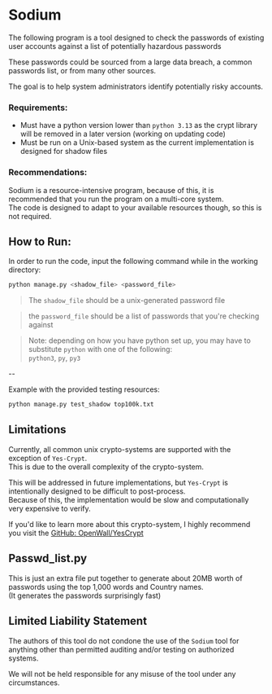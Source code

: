 # Sodium

The following program is a tool designed to check the passwords of
existing user accounts against a list of potentially hazardous passwords

These passwords could be sourced from a large data breach, a common passwords list,
or from many other sources. 

The goal is to help system administrators identify potentially risky accounts.

### Requirements:

- Must have a python version lower than `python 3.13` as the crypt library will be removed in a later version (working on updating code)
- Must be run on a Unix-based system as the current implementation is designed for shadow files

### Recommendations:

Sodium is a resource-intensive program, because of this, it is recommended that you run the program on a multi-core system.  
The code is designed to adapt to your available resources though, so this is not required.

## How to Run:

In order to run the code, input the following command while in the working directory:

```bash
python manage.py <shadow_file> <password_file>
```
> The `shadow_file` should be a unix-generated password file

> the `password_file` should be a list of passwords that you're checking against

> Note: depending on how you have python set up, you may have to substitute `python`
> with one of the following:  
> `python3`, `py`, `py3`

--  

Example with the provided testing resources:

```bash
python manage.py test_shadow top100k.txt
```

## Limitations

Currently, all common unix crypto-systems are supported with the exception of `Yes-Crypt`.  
This is due to the overall complexity of the crypto-system.

This will be addressed in future implementations, but `Yes-Crypt` is intentionally designed to be difficult to post-process.  
Because of this, the implementation would be slow and computationally very expensive to verify.

If you'd like to learn more about this crypto-system, I highly recommend you visit the [GitHub: OpenWall/YesCrypt](https://github.com/openwall/yescrypt)

## Passwd_list.py

This is just an extra file put together to generate about 20MB worth of passwords using the top 1,000 words and Country names.  
(It generates the passwords surprisingly fast)

## Limited Liability Statement

The authors of this tool do not condone the use of the `Sodium` tool for anything other than permitted auditing and/or testing on authorized systems.

We will not be held responsible for any misuse of the tool under any circumstances.
